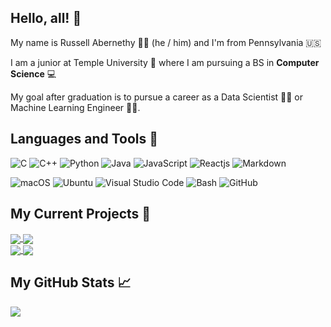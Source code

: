 
## Hello, all! :wave:

 My name is Russell Abernethy :man_shrugging: (he / him) and I'm from Pennsylvania :us:
 
 I am a junior at Temple University :owl: where I am pursuing a BS in **Computer Science**  :computer:
 
 My goal after graduation is to pursue a career as a Data Scientist :man_scientist: or Machine Learning Engineer :man_technologist:.
 
## Languages and Tools :floppy_disk:
<!-- languages: -->
![C](https://img.shields.io/badge/Language-C-informational?style=flat&logo=c&logoColor=white&color=2bbc8a)
![C++](https://img.shields.io/badge/Language-C++-informational?style=flat&logo=c&logoColor=white&color=2bbc8a)
![Python](https://img.shields.io/badge/Language-Python-informational?style=flat&logo=python&logoColor=white&color=2bbc8a)
![Java](https://img.shields.io/badge/Language-Java-informational?style=flat&logo=java&logoColor=white&color=2bbc8a)
![JavaScript](https://img.shields.io/badge/Language-JavaScript-informational?style=flat&logo=javascript&logoColor=white&color=2bbc8a)
![Reactjs](https://img.shields.io/badge/Framework-React-informational?style=flat&logo=react&logoColor=white&color=2bbc8a)
![Markdown](https://img.shields.io/badge/Language-Markdown-informational?style=flat&logo=markdown&logoColor=white&color=2bbc8a)

<!-- tools -->
![macOS](https://img.shields.io/badge/OS-macOS-informational?style=flat&logo=apple&logoColor=white&color=2bbc8a)
![Ubuntu](https://img.shields.io/badge/OS-Ubuntu-informational?style=flat&logo=ubuntu&logoColor=white&color=2bbc8a)
![Visual Studio Code](https://img.shields.io/badge/Editor-Visual_Studio_Code-informational?style=flat&logo=visual-studio-code&logoColor=white&color=2bbc8a)
![Bash](https://img.shields.io/badge/Shell-Bash-informational?style=flat&logo=gnu-bash&logoColor=white&color=2bbc8a)
![GitHub](https://img.shields.io/badge/Repository-GitHub-informational?style=flat&logo=github&logoColor=white&color=2bbc8a)


## My Current Projects :open_file_folder:
<div>
 <a href="https://github.com/rabernethy/2048-Game">
  <img align="center" src="https://github-readme-stats.vercel.app/api/pin/?username=rabernethy&repo=2048-Game&theme=vue-dark" />
 </a>
 <a href=">https://github.com/12thStreetStudios/TravelingSalesmanGame">
  <img align="center" src="https://github-readme-stats.vercel.app/api/pin/?username=12thStreetStudios&repo=TravelingSalesmanGame&theme=vue-dark" />
 </a>
</div>
<div>
 <a href="https://github.com/12thStreetStudios/OwlHacks2020">
  <img align="center" src="https://github-readme-stats.vercel.app/api/pin/?username=12thStreetStudios&repo=OwlHacks2020&theme=vue-dark" />
 </a>
 <a href="https://github.com/12thStreetStudios/HalloweenCandyRank">
  <img align="center" src="https://github-readme-stats.vercel.app/api/pin/?username=12thStreetStudios&repo=HalloweenCandyRank&theme=vue-dark" />
 </a>
</div>

## My GitHub Stats :chart_with_upwards_trend:
<a href="https://github.com/anuraghazra/github-readme-stats">
  <img align="center" src="https://github-readme-stats.vercel.app/api/?username=rabernethy&theme=vue-dark&hide=contribs&show_icons=true" /> 
</a>

